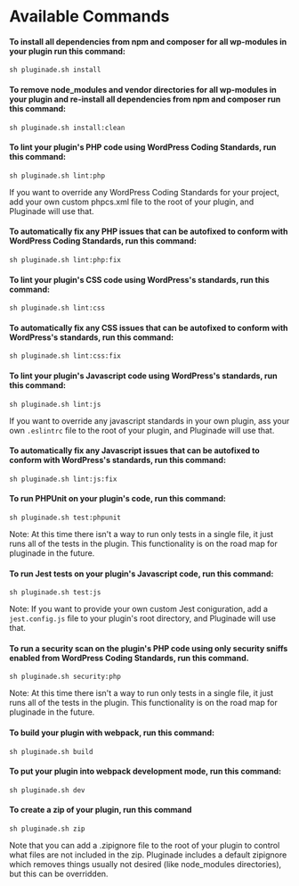 # Available Commands

#### To install all dependencies from npm and composer for all wp-modules in your plugin run this command:
`sh pluginade.sh install`

#### To remove node_modules and vendor directories for all wp-modules in your plugin and re-install all dependencies from npm and composer run this command:
`sh pluginade.sh install:clean`

#### To lint your plugin's PHP code using WordPress Coding Standards, run this command:
`sh pluginade.sh lint:php`

If you want to override any WordPress Coding Standards for your project, add your own custom phpcs.xml file to the root of your plugin, and Pluginade will use that.

#### To automatically fix any PHP issues that can be autofixed to conform with WordPress Coding Standards, run this command:
`sh pluginade.sh lint:php:fix`

#### To lint your plugin's CSS code using WordPress's standards, run this command:
`sh pluginade.sh lint:css`

#### To automatically fix any CSS issues that can be autofixed to conform with WordPress's standards, run this command:
`sh pluginade.sh lint:css:fix`

#### To lint your plugin's Javascript code using WordPress's standards, run this command:
`sh pluginade.sh lint:js`

If you want to override any javascript standards in your own plugin, ass your own `.eslintrc` file to the root of your plugin, and Pluginade will use that.

#### To automatically fix any Javascript issues that can be autofixed to conform with WordPress's standards, run this command:
`sh pluginade.sh lint:js:fix`

#### To run PHPUnit on your plugin's code, run this command:
`sh pluginade.sh test:phpunit`

Note: At this time there isn't a way to run only tests in a single file, it just runs all of the tests in the plugin. This functionality is on the road map for pluginade in the future.

#### To run Jest tests on your plugin's Javascript code, run this command:
`sh pluginade.sh test:js`

Note: If you want to provide your own custom Jest coniguration, add a `jest.config.js` file to your plugin's root directory, and Pluginade will use that.

#### To run a security scan on the plugin's PHP code using only security sniffs enabled from WordPress Coding Standards, run this command.
`sh pluginade.sh security:php`

Note: At this time there isn't a way to run only tests in a single file, it just runs all of the tests in the plugin. This functionality is on the road map for pluginade in the future.

#### To build your plugin with webpack, run this command:
`sh pluginade.sh build`

#### To put your plugin into webpack development mode, run this command:
`sh pluginade.sh dev`

#### To create a zip of your plugin, run this command
`sh pluginade.sh zip`

Note that you can add a .zipignore file to the root of your plugin to control what files are not included in the zip. Pluginade includes a default zipignore which removes things usually not desired (like node_modules directories), but this can be overridden.